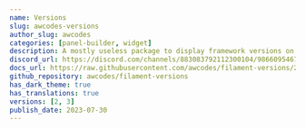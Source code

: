 ```yaml
---
name: Versions
slug: awcodes-versions
author_slug: awcodes
categories: [panel-builder, widget]
description: A mostly useless package to display framework versions on Filament panels.
discord_url: https://discord.com/channels/883083792112300104/986609546707484692
docs_url: https://raw.githubusercontent.com/awcodes/filament-versions/2.x/README.md
github_repository: awcodes/filament-versions
has_dark_theme: true
has_translations: true
versions: [2, 3]
publish_date: 2023-07-30
---
```


